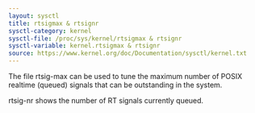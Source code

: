 ```yaml
---
layout: sysctl
title: rtsigmax & rtsignr
sysctl-category: kernel
sysctl-file: /proc/sys/kernel/rtsigmax & rtsignr
sysctl-variable: kernel.rtsigmax & rtsignr
source: https://www.kernel.org/doc/Documentation/sysctl/kernel.txt
---
```


The file rtsig-max can be used to tune the maximum number
of POSIX realtime (queued) signals that can be outstanding
in the system.

rtsig-nr shows the number of RT signals currently queued.

